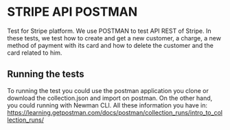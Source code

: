 # **STRIPE API POSTMAN**

Test for Stripe platform. We use POSTMAN to test API REST of Stripe. 
In these tests, we test how to create and get a new customer, a charge, a new method of payment with its card and how to delete the customer and the card related to him. 


## **Running the tests**

To running the test you could use the postman application you clone or download the collection.json and import on postman.
On the other hand, you could running with Newman CLI. All these information you have in: https://learning.getpostman.com/docs/postman/collection_runs/intro_to_collection_runs/ 
